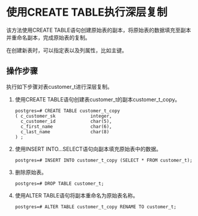 # 使用CREATE TABLE执行深层复制<a name="ZH-CN_TOPIC_0242370292"></a>

该方法使用CREATE TABLE语句创建原始表的副本，将原始表的数据填充至副本并重命名副本，完成原始表的复制。

在创建新表时，可以指定表以及列属性，比如主键。

## 操作步骤<a name="zh-cn_topic_0237121142_zh-cn_topic_0165787114_section827316454146"></a>

执行如下步骤对表customer\_t进行深层复制。

1.  使用CREATE TABLE语句创建表customer\_t的副本customer\_t\_copy。

    ```
    postgres=# CREATE TABLE customer_t_copy
    ( c_customer_sk             integer,   
      c_customer_id             char(5),    
      c_first_name              char(6),    
      c_last_name               char(8) 
    ) ;
    ```

2.  使用INSERT INTO…SELECT语句向副本填充原始表中的数据。

    ```
    postgres=# INSERT INTO customer_t_copy (SELECT * FROM customer_t);
    ```

3.  删除原始表。

    ```
    postgres=# DROP TABLE customer_t;
    ```

4.  使用ALTER TABLE语句将副本重命名为原始表名称。

    ```
    postgres=# ALTER TABLE customer_t_copy RENAME TO customer_t;
    ```


